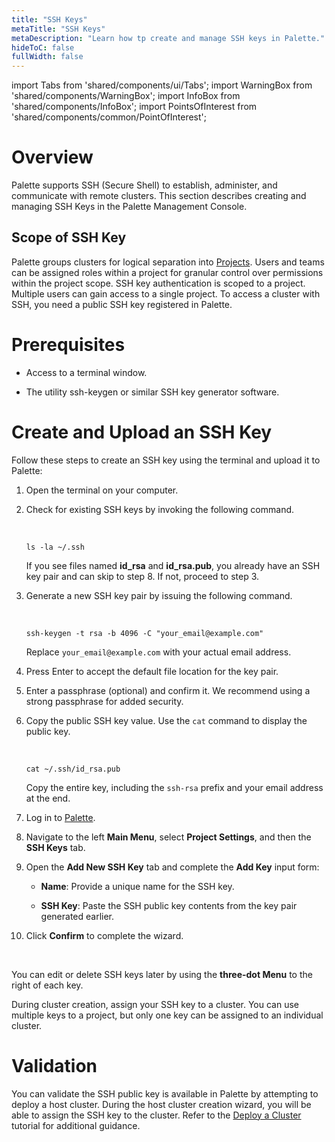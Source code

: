 ```yaml
---
title: "SSH Keys"
metaTitle: "SSH Keys"
metaDescription: "Learn how tp create and manage SSH keys in Palette."
hideToC: false
fullWidth: false
---
```


import Tabs from 'shared/components/ui/Tabs';
import WarningBox from 'shared/components/WarningBox';
import InfoBox from 'shared/components/InfoBox';
import PointsOfInterest from 'shared/components/common/PointOfInterest';

# Overview

Palette supports SSH (Secure Shell) to establish, administer, and communicate with remote clusters. This section describes creating and managing SSH Keys in the Palette Management Console.

## Scope of SSH Key

Palette groups clusters for logical separation into [Projects](/projects). Users and teams can be assigned roles within a project for granular control over permissions within the project scope. SSH key authentication is scoped to a project. Multiple users can gain access to a single project. To access a cluster with SSH, you need a public SSH key registered in Palette.

# Prerequisites

* Access to a terminal window.


* The utility ssh-keygen or similar SSH key generator software.


# Create and Upload an SSH Key

Follow these steps to create an SSH key using the terminal and upload it to Palette:

1. Open the terminal on your computer.


2. Check for existing SSH keys by invoking the following command.
    
	<br />

	```shell
    ls -la ~/.ssh
    ```
   If you see files named **id_rsa** and **id_rsa.pub**, you already have an SSH key pair and can skip to step 8. If not, proceed to step 3.


3. Generate a new SSH key pair by issuing the following command.

	<br />

    ```shell
    ssh-keygen -t rsa -b 4096 -C "your_email@example.com"
    ```

   Replace `your_email@example.com` with your actual email address.


4. Press Enter to accept the default file location for the key pair.



5. Enter a passphrase (optional) and confirm it. We recommend using a strong passphrase for added security.


6. Copy the public SSH key value. Use the `cat` command to display the public key.

	<br />

    ```shell
    cat ~/.ssh/id_rsa.pub
    ```
   Copy the entire key, including the `ssh-rsa` prefix and your email address at the end.


7. Log in to [Palette](https://console.spectrocloud.com).


8. Navigate to the left **Main Menu**, select **Project Settings**, and then the **SSH Keys** tab.


9. Open the **Add New SSH Key** tab and complete the **Add Key** input form:
   * **Name**: Provide a unique name for the SSH key.


   * **SSH Key**: Paste the SSH public key contents from the key pair generated earlier.


10. Click **Confirm** to complete the wizard.

<br />

<InfoBox>

You can edit or delete SSH keys later by using the **three-dot Menu** to the right of each key.

</InfoBox>

During cluster creation, assign your SSH key to a cluster. You can use multiple keys to a project, but only one key can be assigned to an individual cluster.

# Validation

You can validate the SSH public key is available in Palette by attempting to deploy a host cluster. During the host cluster creation wizard, you will be able to assign the SSH key to the cluster. Refer to the [Deploy a Cluster](/clusters/public-cloud/deploy-k8s-cluster) tutorial for additional guidance.

